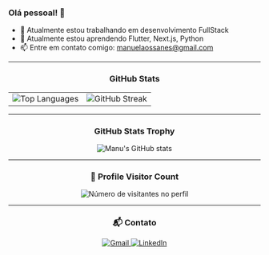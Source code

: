 ### Olá pessoal! 👋

- 🔭 Atualmente estou trabalhando em desenvolvimento FullStack
- 🌱 Atualmente estou aprendendo Flutter, Next.js, Python
- 📫 Entre em contato comigo: [manuelaossanes@gmail.com](mailto:manuelaossanes@gmail.com)

---

<div align="center">
  <h3><b>GitHub Stats</b></h3>
</div>

<table>
  <tr>
    <td>
      <img src="https://github-readme-stats.vercel.app/api/top-langs/?username=manuabigsz&theme=dark&hide_border=false&include_all_commits=true&count_private=true&layout=compact" alt="Top Languages" />
    </td>
    <td>
      <img src="https://github-readme-streak-stats.herokuapp.com/?user=manuabigsz&theme=dark&hide_border=false" alt="GitHub Streak" />
    </td>
  </tr>
</table>

---

<div align="center">
  <h3><b>GitHub Stats Trophy</b></h3>
  <img src="https://github-readme-stats.vercel.app/api?username=manuabigsz&show_icons=true&theme=dracula&hide=stars,issues" alt="Manu's GitHub stats">
</div>

---

<div align="center">
  <h3><b>📍 Profile Visitor Count</b></h3>
  <img src="https://profile-counter.glitch.me/manuabigsz/count.svg" alt="Número de visitantes no perfil" />
</div>

---

<div align="center"> 
  <h3><b>📬 Contato</b></h3>
  <a href="mailto:manuelaossanes@gmail.com">
    <img src="https://img.shields.io/badge/-Gmail-%23333?style=for-the-badge&logo=gmail&logoColor=white" alt="Gmail" target="_blank">
  </a>
  <a href="https://www.linkedin.com/in/manuela-bertella-ossanes-690166204/" target="_blank">
    <img src="https://img.shields.io/badge/-LinkedIn-%230077B5?style=for-the-badge&logo=linkedin&logoColor=white" alt="LinkedIn" target="_blank">
  </a>
</div>
